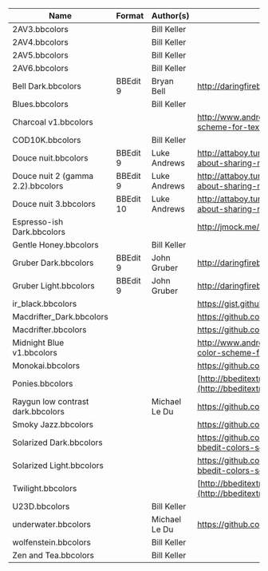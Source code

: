 | Name								| Format	| Author(s)		| Location of Origin																										|
|-----------------------------------|-----------|---------------|---------------------------------------------------------------------------------------------------------------------------|
| 2AV3.bbcolors 					|			| Bill Keller	|																															|
| 2AV4.bbcolors 					|			| Bill Keller	|																															|
| 2AV5.bbcolors 					|			| Bill Keller	|																															|
| 2AV6.bbcolors 					|			| Bill Keller	|																															|
| Bell Dark.bbcolors 				| BBEdit 9	| Bryan Bell	| http://daringfireball.net/projects/bbcolors/schemes/																		|
| Blues.bbcolors					|			| Bill Keller	|																															|
| Charcoal v1.bbcolors				|			|				| http://www.andrewhazelden.com/blog/2012/09/charcoal-color-scheme-for-textwrangler-and-bbedit/								|
| COD10K.bbcolors					|			| Bill Keller	|																															|
| Douce nuit.bbcolors 				| BBEdit 9	| Luke Andrews	| http://attaboy.tumblr.com/post/75614496/i-never-thought-about-sharing-my-colours-for										|
| Douce nuit 2 (gamma 2.2).bbcolors	| BBEdit 9	| Luke Andrews	| http://attaboy.tumblr.com/post/75614496/i-never-thought-about-sharing-my-colours-for										|
| Douce nuit 3.bbcolors 			| BBEdit 10	| Luke Andrews	| http://attaboy.tumblr.com/post/75614496/i-never-thought-about-sharing-my-colours-for										|
| Espresso-ish Dark.bbcolors 		|			|				| http://jmock.me/espresso-ish/bbedit/																						|
| Gentle Honey.bbcolors 			|			| Bill Keller	|																															|
| Gruber Dark.bbcolors 				| BBEdit 9	| John Gruber	| http://daringfireball.net/projects/bbcolors/schemes/																		|
| Gruber Light.bbcolors 			| BBEdit 9	| John Gruber	| http://daringfireball.net/projects/bbcolors/schemes/																		|
| ir\_black.bbcolors 				|			|				| https://gist.github.com/959651																							|
| Macdrifter\_Dark.bbcolors			|			|				| https://github.com/macdrifter/BBEdit-Settings																				|
| Macdrifter.bbcolors				|			|				| https://github.com/macdrifter/BBEdit-Settings																				|
| Midnight Blue v1.bbcolors			|			|				| http://www.andrewhazelden.com/blog/2012/06/midnight-blue-color-scheme-for-textwrangler-and-bbedit/						|
| Monokai.bbcolors					|			|				| https://github.com/thiagoalessio/Monokai-BBEdit-Color-Scheme																|
| Ponies.bbcolors					|			|				| [http://bbeditextras.org/wiki/index.php?title=Color_Schemes](http://bbeditextras.org/wiki/index.php?title=Color_Schemes)	|
| Raygun low contrast dark.bbcolors	|			| Michael Le Du	| https://github.com/mledu																									|
| Smoky Jazz.bbcolors 				|			|				| https://github.com/ondrae/IDE-Color-Schemes																				|
| Solarized Dark.bbcolors			|			|				| https://github.com/altercation/solarized/tree/master/textwrangler-bbedit-colors-solarized									|
| Solarized Light.bbcolors 			|			|				| https://github.com/altercation/solarized/tree/master/textwrangler-bbedit-colors-solarized									|
| Twilight.bbcolors 				|			|				| [http://bbeditextras.org/wiki/index.php?title=Color_Schemes](http://bbeditextras.org/wiki/index.php?title=Color_Schemes)	|
| U23D.bbcolors 					|			| Bill Keller	|																															|
| underwater.bbcolors				|			| Michael Le Du	| https://github.com/mledu																									|
| wolfenstein.bbcolors 				|			| Bill Keller	|																															|
| Zen and Tea.bbcolors 				|			| Bill Keller	|																															|
